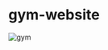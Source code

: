 # gym-website
![gym](https://github.com/bharathgoud10/gym-website/assets/105578700/949c06cb-2afd-4c4b-a0d3-537916e1fecd)
